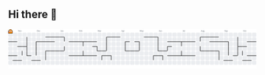 ## Hi there 👋
<picture>
  <source media="(prefers-color-scheme: dark)" srcset="https://raw.githubusercontent.com/FranFurlan/FranFurlan/output/pacman-contribution-graph-dark.svg">
  <source media="(prefers-color-scheme: light)" srcset="https://raw.githubusercontent.com/FranFurlan/FranFurlan/output/pacman-contribution-graph.svg">
  <img alt="pacman contribution graph" src="https://raw.githubusercontent.com/FranFurlan/FranFurlan/output/pacman-contribution-graph.svg">
</picture>

###
<!--
**FranFurlan/FranFurlan** is a ✨ _special_ ✨ repository because its `README.md` (this file) appears on your GitHub profile.

Here are some ideas to get you started:

- 🔭 I’m currently working on ...
- 🌱 I’m currently learning ...
- 👯 I’m looking to collaborate on ...
- 🤔 I’m looking for help with ...
- 💬 Ask me about ...
- 📫 How to reach me: ...
- 😄 Pronouns: ...
- ⚡ Fun fact: ...
-->

